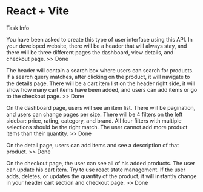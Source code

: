 # React + Vite

Task Info

You have been asked to create this type of user interface using this
API. In your developed website, there will be a header that will always
stay, and there will be three different pages the dashboard, view
details, and checkout page. >> Done

The header will contain a search box where users can search for
products. If a search query matches, after clicking on the product, it
will navigate to the details page. There will be a cart item list on the
header right side, it will show how many cart items have been added, and
users can add items or go to the checkout page. >> Done

On the dashboard page, users will see an item list. There will be
pagination, and users can change pages per size. There will be 4 filters
on the left sidebar: price, rating, category, and brand. All four
filters with multiple selections should be the right match. The user
cannot add more product items than their quantity. >> Done

On the detail page, users can add items and see a description of that
product. >> Done

On the checkout page, the user can see all of his added products. The
user can update his cart item. Try to use react state management. If the
user adds, deletes, or updates the quantity of the product, it will
instantly change in your header cart section and checkout page. >> Done
